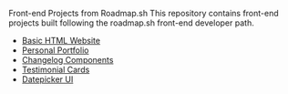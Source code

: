 Front-end Projects from Roadmap.sh
This repository contains front-end projects built following the roadmap.sh front-end developer path.

- [Basic HTML Website](https://roadmap.sh/projects/basic-html-website)
- [Personal Portfolio](https://roadmap.sh/projects/portfolio-website)
- [Changelog Components](https://roadmap.sh/projects/changelog-component)
- [Testimonial Cards](https://roadmap.sh/projects/testimonial-cards)
- [Datepicker UI](https://roadmap.sh/projects/datepicker-ui)
